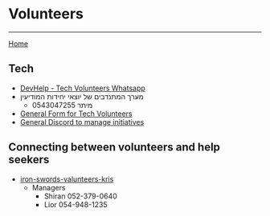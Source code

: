 # Volunteers

---
[Home](home.md)

## Tech

- [DevHelp - Tech Volunteers Whatsapp](<https://chat.whatsapp.com/GLmj3FDWiCW1RWDRnL79UV>)
- מערך המתנדבים של יוצאי יחידות המודיעין
  - מיתר 0543047255
- [General Form for Tech Volunteers](<https://forms.gle/wVB2zNKRZSUhQb79A>)
- [General Discord to manage initiatives](<https://discord.gg/3Jg6us3b>)

## Connecting between volunteers and help seekers

- [iron-swords-valunteers-kris](<https://iron-swords-valunteers-kris.co.il>)
  - Managers
    - Shiran 052-379-0640
    - Lior 054-948-1235

